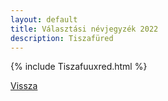 ```yaml
---
layout: default
title: Választási névjegyzék 2022
description: Tiszafüred
---
```


{% include Tiszafuuxred.html %}

[Vissza](./)